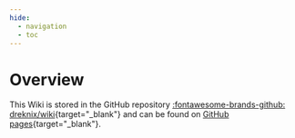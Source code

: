 ```yaml
---
hide:
  - navigation
  - toc
---
```


# Overview

This Wiki is stored in the GitHub repository
[:fontawesome-brands-github: dreknix/wiki](
https://github.com/dreknix/wiki/){target="_blank"} and
can be found on [GitHub pages](
https://dreknix.github.io/wiki/){target="_blank"}.
